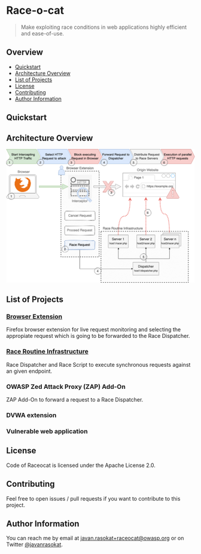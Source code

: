 # Race-o-cat
> Make exploiting race conditions in web applications highly efficient and ease-of-use.

## Overview

- [Quickstart](#quickstart)
- [Architecture Overview](#architecture-overview)
- [List of Projects](#list-of-projects)
- [License](#license)
- [Contributing](#contributing)
- [Author Information](#author-information)

## Quickstart

## Architecture Overview

![Race Conditions](./docs/architecture/Race-Architecture.png)

## List of Projects  

### [Browser Extension](./browser-extension/README.md)
Firefox browser extension for live request monitoring and selecting the appropiate request which is going to be forwarded to the Race Dispatcher.

### [Race Routine Infrastructure](./race-routine-infrastructure/README.md)
Race Dispatcher and Race Script to execute synchronous requests against an given endpoint.


### OWASP Zed Attack Proxy (ZAP) Add-On
ZAP Add-On to forward a request to a Race Dispatcher.

### DVWA extension

### Vulnerable web application

## License
Code of Raceocat is licensed under the Apache License 2.0.

## Contributing

Feel free to open issues / pull requests if you want to contribute to this project.

## Author Information

You can reach me by email at javan.rasokat+raceocat@owasp.org or on Twitter [@javanrasokat](https://twitter.com/javanrasokat).
